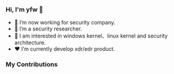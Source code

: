 

<!--
**dbgyfw/dbgyfw** is a ✨ _special_ ✨ repository because its `README.md` (this file) appears on your GitHub profile.

Here are some ideas to get you started:

- 🔭 I’m currently working on ...
- 🌱 I’m currently learning ...
- 👯 I’m looking to collaborate on ...
- 🤔 I’m looking for help with ...
- 💬 Ask me about ...
- 📫 How to reach me: ...
- 😄 Pronouns: ...
- ⚡ Fun fact: ...
-->

### Hi, I'm yfw 👋

- 🔭 I’m now working for security company.
- 🌱 I’m a security researcher. 
- 🤔 I am interested in windows kernel、linux kernel and security architecture.
- ❤️ I’m currently develop xdr/edr product.


### My Contributions


